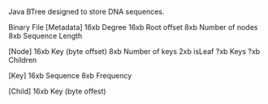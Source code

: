 Java BTree designed to store DNA sequences.

Binary File
[Metadata]
16xb Degree
16xb Root offset
 8xb Number of nodes
 8xb Sequence Length

[Node]
16xb Key (byte offset)
 8xb Number of keys
 2xb isLeaf
 ?xb Keys
 ?xb Children

[Key]
16xb Sequence
 8xb Frequency

[Child]
16xb Key (byte offest)

